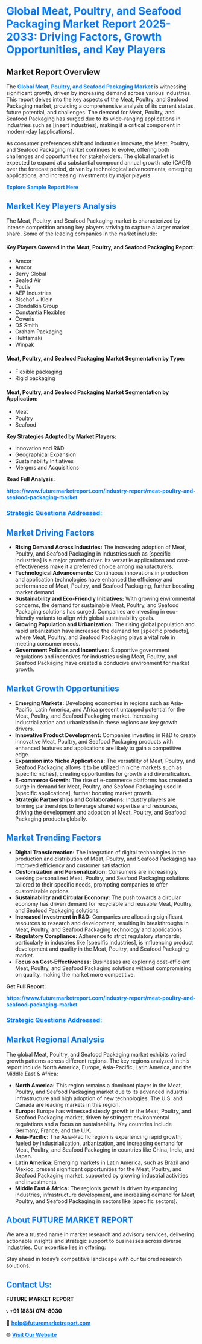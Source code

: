 <h1 style="color: #007BFF;">Global Meat, Poultry, and Seafood Packaging Market Report 2025-2033: Driving Factors, Growth Opportunities, and Key Players</h1>

<section id="overview">
<h2>Market Report Overview</h2>
<p>The <a href="https://www.futuremarketreport.com/industry-report/meat-poultry-and-seafood-packaging-market" style="color: #007BFF; text-decoration: none;"><strong>Global Meat, Poultry, and Seafood Packaging Market</strong></a> is witnessing significant growth, driven by increasing demand across various industries. This report delves into the key aspects of the Meat, Poultry, and Seafood Packaging market, providing a comprehensive analysis of its current status, future potential, and challenges. The demand for Meat, Poultry, and Seafood Packaging has surged due to its wide-ranging applications in industries such as [insert industries], making it a critical component in modern-day [applications].</p>
<p>As consumer preferences shift and industries innovate, the Meat, Poultry, and Seafood Packaging market continues to evolve, offering both challenges and opportunities for stakeholders. The global market is expected to expand at a substantial compound annual growth rate (CAGR) over the forecast period, driven by technological advancements, emerging applications, and increasing investments by major players.</p>
</section>

<section id="overview">
<p><a href="https://www.futuremarketreport.com/request-sample/reportId=54116" style="color: #007BFF; text-decoration: none;"><strong>Explore Sample Report Here</strong></a></p>
</section>

<section id="key-players">
<h2 style="color: #007BFF;">Market Key Players Analysis</h2>
<p>The Meat, Poultry, and Seafood Packaging market is characterized by intense competition among key players striving to capture a larger market share. Some of the leading companies in the market include:</p>
<h4>Key Players Covered in the Meat, Poultry, and Seafood Packaging Report:</h4>
<ul><li>Amcor</li><li>Amcor</li><li>Berry Global</li><li>Sealed Air</li><li>Pactiv</li><li>AEP Industries</li><li>Bischof + Klein</li><li>Clondalkin Group</li><li>Constantia Flexibles</li><li>Coveris</li><li>DS Smith</li><li>Graham Packaging</li><li>Huhtamaki</li><li>Winpak</li></ul>
<h4>Meat, Poultry, and Seafood Packaging Market Segmentation by Type:</h4>
<ul><li>Flexible packaging</li><li>Rigid packaging</li></ul>

<h4>Meat, Poultry, and Seafood Packaging Market Segmentation by Application:</h4>
<ul><li>Meat</li><li>Poultry</li><li>Seafood</li></ul>
<p><strong>Key Strategies Adopted by Market Players:</strong></p>
<ul>
<li>Innovation and R&D</li>
<li>Geographical Expansion</li>
<li>Sustainability Initiatives</li>
<li>Mergers and Acquisitions</li>
</ul>
</section>

<section>
<p><strong>Read Full Analysis: </strong></p><a href="https://www.futuremarketreport.com/industry-report/meat-poultry-and-seafood-packaging-market" style="color: #007BFF; text-decoration: none;"><strong>https://www.futuremarketreport.com/industry-report/meat-poultry-and-seafood-packaging-market</strong></a>
<h3 style="color: #007BFF;">Strategic Questions Addressed:</h3>
</section>

<section id="driving-factors">
<h2 style="color: #007BFF;">Market Driving Factors</h2>
<ul>
<li><strong>Rising Demand Across Industries:</strong> The increasing adoption of Meat, Poultry, and Seafood Packaging in industries such as [specific industries] is a major growth driver. Its versatile applications and cost-effectiveness make it a preferred choice among manufacturers.</li>
<li><strong>Technological Advancements:</strong> Continuous innovations in production and application technologies have enhanced the efficiency and performance of Meat, Poultry, and Seafood Packaging, further boosting market demand.</li>
<li><strong>Sustainability and Eco-Friendly Initiatives:</strong> With growing environmental concerns, the demand for sustainable Meat, Poultry, and Seafood Packaging solutions has surged. Companies are investing in eco-friendly variants to align with global sustainability goals.</li>
<li><strong>Growing Population and Urbanization:</strong> The rising global population and rapid urbanization have increased the demand for [specific products], where Meat, Poultry, and Seafood Packaging plays a vital role in meeting consumer needs.</li>
<li><strong>Government Policies and Incentives:</strong> Supportive government regulations and incentives for industries using Meat, Poultry, and Seafood Packaging have created a conducive environment for market growth.</li>
</ul>
</section>

<section id="growth-opportunities">
<h2 style="color: #007BFF;">Market Growth Opportunities</h2>
<ul>
<li><strong>Emerging Markets:</strong> Developing economies in regions such as Asia-Pacific, Latin America, and Africa present untapped potential for the Meat, Poultry, and Seafood Packaging market. Increasing industrialization and urbanization in these regions are key growth drivers.</li>
<li><strong>Innovative Product Development:</strong> Companies investing in R&D to create innovative Meat, Poultry, and Seafood Packaging products with enhanced features and applications are likely to gain a competitive edge.</li>
<li><strong>Expansion into Niche Applications:</strong> The versatility of Meat, Poultry, and Seafood Packaging allows it to be utilized in niche markets such as [specific niches], creating opportunities for growth and diversification.</li>
<li><strong>E-commerce Growth:</strong> The rise of e-commerce platforms has created a surge in demand for Meat, Poultry, and Seafood Packaging used in [specific applications], further boosting market growth.</li>
<li><strong>Strategic Partnerships and Collaborations:</strong> Industry players are forming partnerships to leverage shared expertise and resources, driving the development and adoption of Meat, Poultry, and Seafood Packaging products globally.</li>
</ul>
</section>

<section id="trending-factors">
<h2 style="color: #007BFF;">Market Trending Factors</h2>
<ul>
<li><strong>Digital Transformation:</strong> The integration of digital technologies in the production and distribution of Meat, Poultry, and Seafood Packaging has improved efficiency and customer satisfaction.</li>
<li><strong>Customization and Personalization:</strong> Consumers are increasingly seeking personalized Meat, Poultry, and Seafood Packaging solutions tailored to their specific needs, prompting companies to offer customizable options.</li>
<li><strong>Sustainability and Circular Economy:</strong> The push towards a circular economy has driven demand for recyclable and reusable Meat, Poultry, and Seafood Packaging solutions.</li>
<li><strong>Increased Investment in R&D:</strong> Companies are allocating significant resources to research and development, resulting in breakthroughs in Meat, Poultry, and Seafood Packaging technology and applications.</li>
<li><strong>Regulatory Compliance:</strong> Adherence to strict regulatory standards, particularly in industries like [specific industries], is influencing product development and quality in the Meat, Poultry, and Seafood Packaging market.</li>
<li><strong>Focus on Cost-Effectiveness:</strong> Businesses are exploring cost-efficient Meat, Poultry, and Seafood Packaging solutions without compromising on quality, making the market more competitive.</li>
</ul>
</section>

<section>
<p><strong>Get Full Report: </strong></p><a href="https://www.futuremarketreport.com/industry-report/meat-poultry-and-seafood-packaging-market" style="color: #007BFF; text-decoration: none;"><strong>https://www.futuremarketreport.com/industry-report/meat-poultry-and-seafood-packaging-market</strong></a>
<h3 style="color: #007BFF;">Strategic Questions Addressed:</h3>
</section>


<section id="regional-analysis">
<h2 style="color: #007BFF;">Market Regional Analysis</h2>
<p>The global Meat, Poultry, and Seafood Packaging market exhibits varied growth patterns across different regions. The key regions analyzed in this report include North America, Europe, Asia-Pacific, Latin America, and the Middle East & Africa:</p>
<ul>
<li><strong>North America:</strong> This region remains a dominant player in the Meat, Poultry, and Seafood Packaging market due to its advanced industrial infrastructure and high adoption of new technologies. The U.S. and Canada are leading markets in this region.</li>
<li><strong>Europe:</strong> Europe has witnessed steady growth in the Meat, Poultry, and Seafood Packaging market, driven by stringent environmental regulations and a focus on sustainability. Key countries include Germany, France, and the U.K.</li>
<li><strong>Asia-Pacific:</strong> The Asia-Pacific region is experiencing rapid growth, fueled by industrialization, urbanization, and increasing demand for Meat, Poultry, and Seafood Packaging in countries like China, India, and Japan.</li>
<li><strong>Latin America:</strong> Emerging markets in Latin America, such as Brazil and Mexico, present significant opportunities for the Meat, Poultry, and Seafood Packaging market, supported by growing industrial activities and investments.</li>
<li><strong>Middle East & Africa:</strong> The region’s growth is driven by expanding industries, infrastructure development, and increasing demand for Meat, Poultry, and Seafood Packaging in sectors like [specific sectors].</li>
</ul>
</section>

<footer>
<h2 style="color: #007BFF;">About FUTURE MARKET REPORT</h2>
<p>We are a trusted name in market research and advisory services, delivering actionable insights and strategic support to businesses across diverse industries. Our expertise lies in offering:</p>

<p>Stay ahead in today’s competitive landscape with our tailored research solutions.</p>

<h2 style="color: #007BFF;">Contact Us:</h2>
<p><strong>FUTURE MARKET REPORT</strong></p>
<p>📞 <strong>+91 (883) 074-8030</strong></p>
<p>📧 <strong><a href="mailto:help@futuremarketreport.com" style="color: #007BFF;">help@futuremarketreport.com</a></strong></p>
<p>🌐 <strong><a href="https://www.futuremarketreport.com/" style="color: #007BFF;">Visit Our Website</a></strong></p>
</footer>